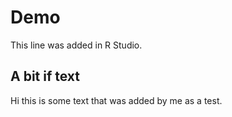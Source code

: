 # Demo

This line was added in R Studio.

## A bit if text
Hi this is some text that was added by me as a test.